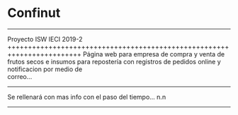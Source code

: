 # Confinut
************************************************************************
Proyecto ISW IECI 2019-2
++++++++++++++++++++++++++++++++++++++++++++++++++++++++++++++++++++++++
Página web para empresa de compra y venta de frutos secos e insumos para
repostería con registros de pedidos online y notificacion por medio de  
correo...
************************************************************************
Se rellenará con mas info con el paso del tiempo... n.n
************************************************************************
